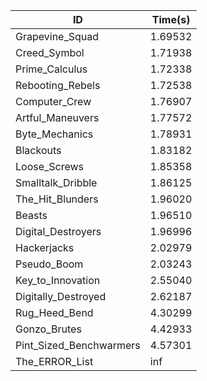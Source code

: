 |ID|Time(s)|
|-|-|
|Grapevine_Squad|1.69532|
|Creed_Symbol|1.71938|
|Prime_Calculus|1.72338|
|Rebooting_Rebels|1.72538|
|Computer_Crew|1.76907|
|Artful_Maneuvers|1.77572|
|Byte_Mechanics|1.78931|
|Blackouts|1.83182|
|Loose_Screws|1.85358|
|Smalltalk_Dribble|1.86125|
|The_Hit_Blunders|1.96020|
|Beasts|1.96510|
|Digital_Destroyers|1.96996|
|Hackerjacks|2.02979|
|Pseudo_Boom|2.03243|
|Key_to_Innovation|2.55040|
|Digitally_Destroyed|2.62187|
|Rug_Heed_Bend|4.30299|
|Gonzo_Brutes|4.42933|
|Pint_Sized_Benchwarmers|4.57301|
|The_ERROR_List|inf|
